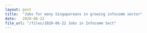 ```yaml
---
layout: post
title:  "Jobs for many Singaporeans in growing infocomm sector"
date:   2020-06-22
file_url: "/files/2020-06-22 Jobs in Infocomm Sect"
---
```

